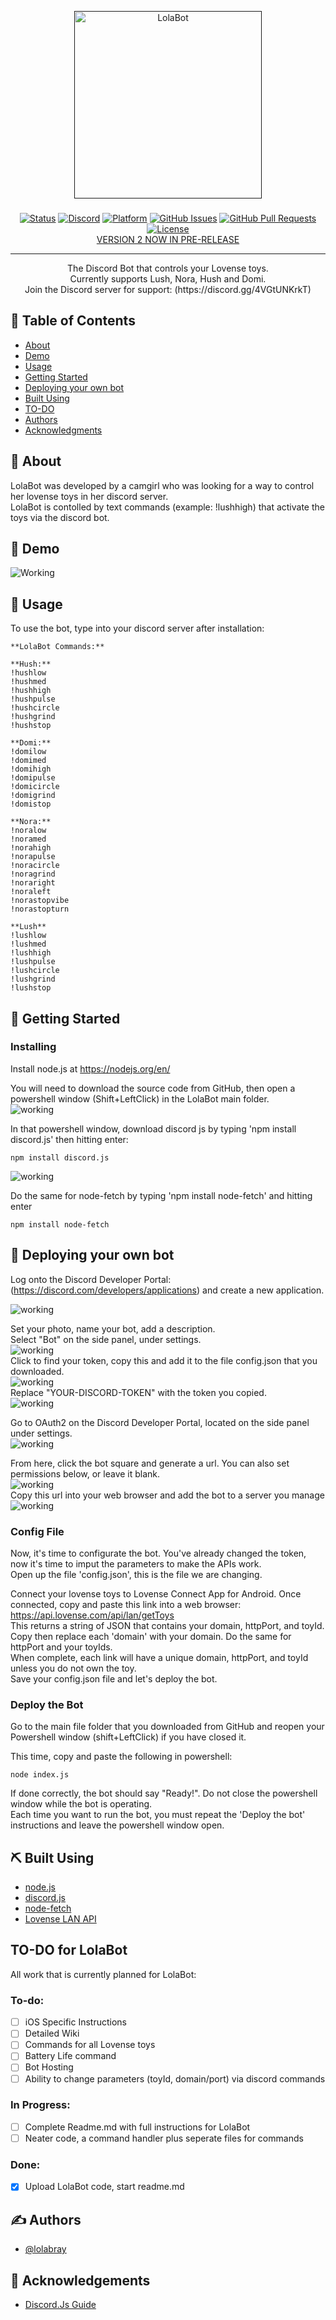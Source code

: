<p align="center">
  <a href="" rel="noopener">
 <img width=300px height=300px src="https://imgur.com/zLVEWVU.png" alt="LolaBot"></a>
</p>

<h3 align="center"></h3>

<div align="center">

  [![Status](https://img.shields.io/badge/status-active-success?style=for-the-badge&logo=appveyor)](https://github.com/lolabray/lolabot)
  [![Discord](https://img.shields.io/discord/813192428256231425?style=for-the-badge)](https://discord.gg/4VGtUNKrkT)
  [![Platform](https://img.shields.io/badge/Platform-Discord-blueviolet?style=for-the-badge&logo=appveyor)](https://github.com/search?q=discord)
  [![GitHub Issues](https://img.shields.io/github/issues/lolabray/lolabot?style=for-the-badge)](https://github.com/lolabray/lolabot/issues)
  [![GitHub Pull Requests](https://img.shields.io/github/issues-pr/lolabray/lolabot?style=for-the-badge)](https://github.com/lolabray/lolabot/pulls)
  [![License](https://img.shields.io/github/license/lolabray/lolabot?style=for-the-badge)](/LICENSE) <br>
[VERSION 2 NOW IN PRE-RELEASE](https://github.com/lolabray/lolabot/tree/LolaBot2.0)
</div>

---

<p align="center"> The Discord Bot that controls your Lovense toys.
    <br> Currently supports Lush, Nora, Hush and Domi.<br>
    Join the Discord server for support: (https://discord.gg/4VGtUNKrkT) <br> </p>
    
    

## 📝 Table of Contents
+ [About](#about)
+ [Demo](#demo)
+ [Usage](#usage)
+ [Getting Started](#getting_started)
+ [Deploying your own bot](#deployment)
+ [Built Using](#built_using)
+ [TO-DO](https://github.com/lolabray/lolabot/blob/main/todo.md)
+ [Authors](#authors)
+ [Acknowledgments](#acknowledgement)

## 🧐 About <a name = "about"></a>
LolaBot was developed by a camgirl who was looking for a way to control her lovense toys in her discord server. 
<br>LolaBot is contolled by text commands (example: !lushhigh) that activate the toys via the discord bot. 

## 🎥 Demo <a name = "demo"></a>
![Working](https://imgur.com/DfSrJgF.gif)

## 🎈 Usage <a name = "usage"></a>

To use the bot, type into your discord server after installation:
```
**LolaBot Commands:**

**Hush:**
!hushlow 
!hushmed 
!hushhigh 
!hushpulse 
!hushcircle 
!hushgrind
!hushstop

**Domi:**
!domilow 
!domimed 
!domihigh 
!domipulse 
!domicircle 
!domigrind
!domistop

**Nora:**
!noralow 
!noramed 
!norahigh 
!norapulse 
!noracircle 
!noragrind 
!noraright
!noraleft
!norastopvibe
!norastopturn

**Lush**
!lushlow
!lushmed
!lushhigh
!lushpulse
!lushcircle
!lushgrind
!lushstop
```

## 🏁 Getting Started <a name = "getting_started"></a>
### Installing <a name = "installing"></a>

Install node.js at https://nodejs.org/en/

You will need to download the source code from GitHub, then open a powershell window (Shift+LeftClick) in the LolaBot main folder.
<br>
![working](https://imgur.com/pDFbcrt.gif)
<br>

In that powershell window, download discord js by typing 'npm install discord.js' then hitting enter:<br>

```
npm install discord.js

```
![working](https://imgur.com/IeITBJ0.gif)<br>

Do the same for node-fetch by typing 'npm install node-fetch' and hitting enter<br>

```
npm install node-fetch

```

## 🚀 Deploying your own bot <a name = "deployment"></a>
Log onto the Discord Developer Portal: (https://discord.com/developers/applications) and create a new application.<br>

![working](https://imgur.com/JS4TdZK.png)<br>

Set your photo, name your bot, add a description.<br> 
Select "Bot" on the side panel, under settings.<br>
![working](https://imgur.com/Etzf6RF.png)<br>
Click to find your token, copy this and add it to the file config.json that you downloaded.<br> 
![working](https://imgur.com/n0drNJW.png)<br>
Replace "YOUR-DISCORD-TOKEN" with the token you copied.<br>
![working](https://imgur.com/br2RKT8.png)<br>

Go to OAuth2 on the Discord Developer Portal, located on the side panel under settings.<br>
![working](https://imgur.com/pE3KbZv.png)<br>

From here, click the bot square and generate a url. You can also set permissions below, or leave it blank.<br>
![working](https://imgur.com/KAIBhsi.png)<br>
Copy this url into your web browser and add the bot to a server you manage<br>
![working](https://imgur.com/GA84dnX.png)<br>

### Config File

Now, it's time to configurate the bot. You've already changed the token, now it's time to imput the parameters to make the APIs work.<br>
Open up the file 'config.json', this is the file we are changing.<br>

Connect your lovense toys to Lovense Connect App for Android. Once connected, copy and paste this link into a web browser: https://api.lovense.com/api/lan/getToys <br>
This returns a string of JSON that contains your domain, httpPort, and toyId. Copy then replace each 'domain' with your domain. Do the same for httpPort and your toyIds. <br>
When complete, each link will have a unique domain, httpPort, and toyId unless you do not own the toy. <br>
Save your config.json file and let's deploy the bot. <br>

### Deploy the Bot

Go to the main file folder that you downloaded from GitHub and reopen your Powershell window (shift+LeftClick) if you have closed it. 

This time, copy and paste the following in powershell:

```
node index.js
```

If done correctly, the bot should say "Ready!". Do not close the powershell window while the bot is operating.<br>
Each time you want to run the bot, you must repeat the 'Deploy the bot' instructions and leave the powershell window open.<br>

## ⛏️ Built Using <a name = "built_using"></a>
+ [node.js](https://praw.readthedocs.io/en/latest/)
+ [discord.js](https://www.heroku.com/)
+ [node-fetch](https://www.https://github.com/node-fetch/node-fetch)
+ [Lovense LAN API](https://www.lovense.com/sextoys/developer)

## TO-DO for LolaBot

All work that is currently planned for LolaBot:

### To-do:

- [ ] iOS Specific Instructions
- [ ] Detailed Wiki
- [ ] Commands for all Lovense toys
- [ ] Battery Life command
- [ ] Bot Hosting
- [ ] Ability to change parameters (toyId, domain/port) via discord commands

### In Progress:

- [ ] Complete Readme.md with full instructions for LolaBot
- [ ] Neater code, a command handler plus seperate files for commands

### Done:

- [x] Upload LolaBot code, start readme.md 

## ✍️ Authors <a name = "authors"></a>
+ [@lolabray](https://github.com/lolabray)

## 🎉 Acknowledgements <a name = "acknowledgement"></a>
+ [Discord.Js Guide](https://discordjs.guide/)
